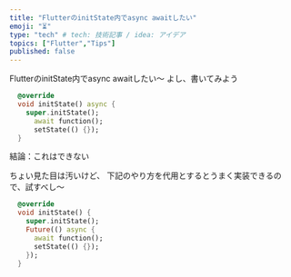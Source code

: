 ```yaml
---
title: "FlutterのinitState内でasync awaitしたい"
emoji: "⏳"
type: "tech" # tech: 技術記事 / idea: アイデア
topics: ["Flutter","Tips"]
published: false
---
```


FlutterのinitState内でasync awaitしたい〜
よし、書いてみよう

```dart
  @override
  void initState() async {
    super.initState();
      await function();
      setState(() {});
  }
```

結論：これはできない

ちょい見た目は汚いけど、
下記のやり方を代用とするとうまく実装できるので、試すべし〜

```dart
  @override
  void initState() {
    super.initState();
    Future(() async {
      await function();
      setState(() {});
    });
  }
```